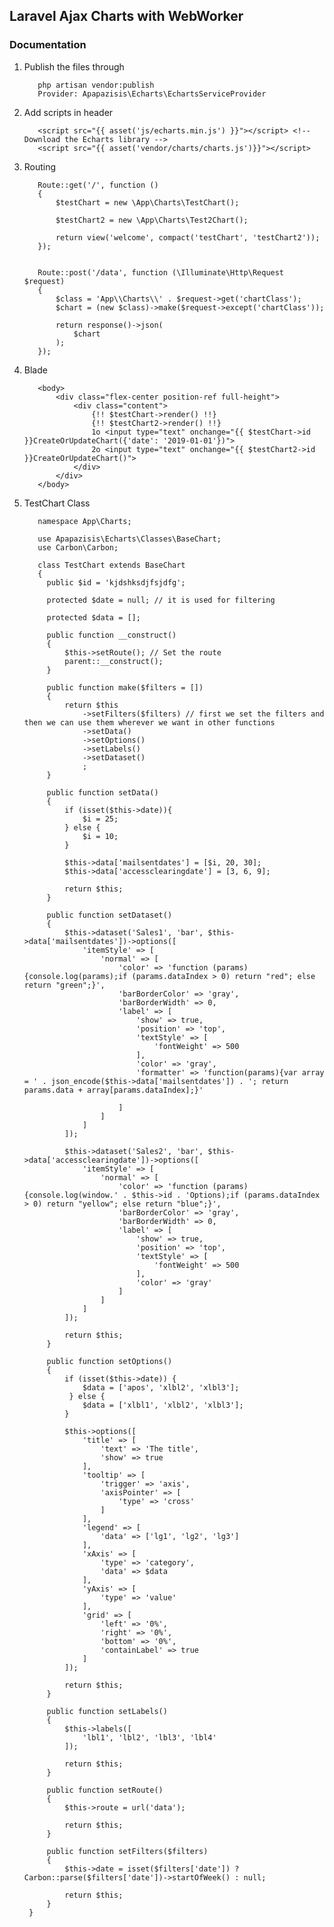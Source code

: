 ## Laravel Ajax Charts with WebWorker

### Documentation

1. Publish the files through 
          
          php artisan vendor:publish
          Provider: Apapazisis\Echarts\EchartsServiceProvider

2. Add scripts in header 
          
          <script src="{{ asset('js/echarts.min.js') }}"></script> <!-- Download the Echarts library -->
          <script src="{{ asset('vendor/charts/charts.js')}}"></script>

3. Routing

          Route::get('/', function ()
          {
              $testChart = new \App\Charts\TestChart();

              $testChart2 = new \App\Charts\Test2Chart();

              return view('welcome', compact('testChart', 'testChart2'));
          });


          Route::post('/data', function (\Illuminate\Http\Request $request)
          {
              $class = 'App\\Charts\\' . $request->get('chartClass');
              $chart = (new $class)->make($request->except('chartClass'));

              return response()->json(
                  $chart
              );
          });

4. Blade

          <body>
              <div class="flex-center position-ref full-height">
                  <div class="content">
                      {!! $testChart->render() !!}
                      {!! $testChart2->render() !!}
                      1o <input type="text" onchange="{{ $testChart->id }}CreateOrUpdateChart({'date': '2019-01-01'})">
                      2o <input type="text" onchange="{{ $testChart2->id }}CreateOrUpdateChart()">
                  </div>
              </div>
          </body>
              
4. TestChart Class
          
          namespace App\Charts;

          use Apapazisis\Echarts\Classes\BaseChart;
          use Carbon\Carbon;

          class TestChart extends BaseChart
          {
            public $id = 'kjdshksdjfsjdfg'; 
          
            protected $date = null; // it is used for filtering

            protected $data = [];

            public function __construct()
            {
                $this->setRoute(); // Set the route 
                parent::__construct();
            }

            public function make($filters = [])
            {
                return $this
                    ->setFilters($filters) // first we set the filters and then we can use them wherever we want in other functions
                    ->setData()
                    ->setOptions()
                    ->setLabels()
                    ->setDataset()
                    ;
            }

            public function setData()
            {
                if (isset($this->date)){
                    $i = 25;
                } else {
                    $i = 10;
                }
                
                $this->data['mailsentdates'] = [$i, 20, 30];
                $this->data['accessclearingdate'] = [3, 6, 9];

                return $this;
            }

            public function setDataset()
            {
                $this->dataset('Sales1', 'bar', $this->data['mailsentdates'])->options([
                    'itemStyle' => [
                        'normal' => [
                            'color' => 'function (params){console.log(params);if (params.dataIndex > 0) return "red"; else return "green";}',
                            'barBorderColor' => 'gray',
                            'barBorderWidth' => 0,
                            'label' => [
                                'show' => true,
                                'position' => 'top',
                                'textStyle' => [
                                    'fontWeight' => 500
                                ],
                                'color' => 'gray',
                                'formatter' => 'function(params){var array = ' . json_encode($this->data['mailsentdates']) . '; return params.data + array[params.dataIndex];}'
                    
                            ]
                        ]
                    ]
                ]);

                $this->dataset('Sales2', 'bar', $this->data['accessclearingdate'])->options([
                    'itemStyle' => [
                        'normal' => [
                            'color' => 'function (params){console.log(window.' . $this->id . 'Options);if (params.dataIndex > 0) return "yellow"; else return "blue";}',
                            'barBorderColor' => 'gray',
                            'barBorderWidth' => 0,
                            'label' => [
                                'show' => true,
                                'position' => 'top',
                                'textStyle' => [
                                    'fontWeight' => 500
                                ],
                                'color' => 'gray'
                            ]
                        ]
                    ]
                ]);

                return $this;
            }

            public function setOptions()
            {
                if (isset($this->date)) {
                    $data = ['apos', 'xlbl2', 'xlbl3'];
                 } else {
                    $data = ['xlbl1', 'xlbl2', 'xlbl3'];
                }
                
                $this->options([
                    'title' => [
                        'text' => 'The title',
                        'show' => true
                    ],
                    'tooltip' => [
                        'trigger' => 'axis',
                        'axisPointer' => [
                            'type' => 'cross'
                        ]
                    ],
                    'legend' => [
                        'data' => ['lg1', 'lg2', 'lg3']
                    ],
                    'xAxis' => [
                        'type' => 'category',
                        'data' => $data
                    ],
                    'yAxis' => [
                        'type' => 'value'
                    ],
                    'grid' => [
                        'left' => '0%',
                        'right' => '0%',
                        'bottom' => '0%',
                        'containLabel' => true
                    ]
                ]);

                return $this;
            }

            public function setLabels()
            {
                $this->labels([
                    'lbl1', 'lbl2', 'lbl3', 'lbl4'
                ]);

                return $this;
            }

            public function setRoute()
            {
                $this->route = url('data');

                return $this;
            }

            public function setFilters($filters)
            {
                $this->date = isset($filters['date']) ? Carbon::parse($filters['date'])->startOfWeek() : null;

                return $this;
            }
        }
